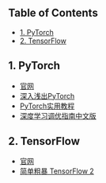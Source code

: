 <!-- # <center> # Awesome Resources </center> -->
<!-- omit in toc -->

## Table of Contents <!-- omit in toc -->

- [1. PyTorch](#1-pytorch)
- [2. TensorFlow](#2-tensorflow)

## 1. PyTorch

- [官网](https://pytorch.org/)
- [深入浅出PyTorch](https://datawhalechina.github.io/thorough-pytorch/)
- [PyTorch实用教程](https://tingsongyu.github.io/PyTorch-Tutorial-2nd/)
- [深度学习调优指南中文版](https://cjqshu.github.io/papers/%E6%B7%B1%E5%BA%A6%E5%AD%A6%E4%B9%A0%E8%B0%83%E4%BC%98%E6%8C%87%E5%8D%97%E4%B8%AD%E6%96%87%E7%89%88.pdf)

## 2. TensorFlow

- [官网](https://www.tensorflow.org/?hl=zh-cn)
- [简单粗暴 TensorFlow 2](https://tf.wiki/zh_hans/)

